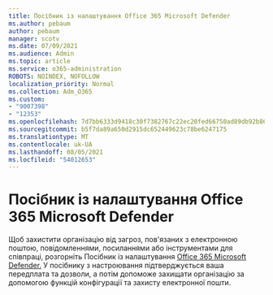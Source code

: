 ```yaml
---
title: Посібник із налаштування Office 365 Microsoft Defender
ms.author: pebaum
author: pebaum
manager: scotv
ms.date: 07/09/2021
ms.audience: Admin
ms.topic: article
ms.service: o365-administration
ROBOTS: NOINDEX, NOFOLLOW
localization_priority: Normal
ms.collection: Adm_O365
ms.custom:
- "9007398"
- "12353"
ms.openlocfilehash: 7d7bb6333d9418c30f7382767c22ec20fed66750ad89db92b86a6981bf55487d
ms.sourcegitcommit: b5f7da89a650d2915dc652449623c78be6247175
ms.translationtype: MT
ms.contentlocale: uk-UA
ms.lasthandoff: 08/05/2021
ms.locfileid: "54012653"
---
```

# <a name="microsoft-defender-for-office-365-setup-guide"></a>Посібник із налаштування Office 365 Microsoft Defender

Щоб захистити організацію від загроз, пов'язаних з електронною поштою, повідомленнями, посиланнями або інструментами для співпраці, розгорніть Посібник із налаштування [Office 365 Microsoft Defender.](https://admin.microsoft.com/adminportal/home#/modernonboarding/office365advancedthreatprotectionadvisor) У посібнику з настроювання підтверджується ваша передплата та дозволи, а потім допоможе захищати організацію за допомогою функцій конфігурації та захисту електронної пошти.